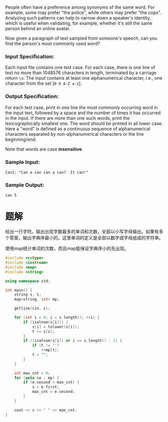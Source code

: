 People often have a preference among synonyms of the same word. For example, some may prefer "the police", while others may prefer "the cops". Analyzing such patterns can help to narrow down a speaker's identity, which is useful when validating, for example, whether it's still the same person behind an online avatar.

Now given a paragraph of text sampled from someone's speech, can you find the person's most commonly used word?
### Input Specification:
Each input file contains one test case. For each case, there is one line of text no more than 1048576 characters in length, terminated by a carriage return `\n`. The input contains at least one alphanumerical character, i.e., one character from the set [`0-9 A-Z a-z`].
### Output Specification:
For each test case, print in one line the most commonly occurring word in the input text, followed by a space and the number of times it has occurred in the input. If there are more than one such words, print the lexicographically smallest one. The word should be printed in all lower case. Here a "word" is defined as a continuous sequence of alphanumerical characters separated by non-alphanumerical characters or the line beginning/end.

Note that words are case **insensitive**.
### Sample Input:
```
Can1: "Can a can can a can?  It can!"
```
### Sample Output:
```
can 5
```
# 题解

给出一行字符。输出出现字数最多的单词和次数，全部以小写字母输出。如果有多个答案，输出字典序最小的。这里单词的定义是全部以数字或字母组成的字符串。



使用map统计单词的次数，而且map能保证字典序小的先出现。
```cpp
#include <cctype>
#include <iostream>
#include <map>
#include <string>

using namespace std;

int main() {
    string s, t;
    map<string, int> mp;

    getline(cin, s);

    for (int i = 0; i < s.length(); ++i) {
        if (isalnum(s[i])) {
            s[i] = tolower(s[i]);
            t += s[i];
        }
        if (!isalnum(s[i]) or i == s.length() - 1) {
            if (t != "")
                ++mp[t];
            t = "";
        }
    }

    int max_cnt = 0;
    for (auto &e : mp) {
        if (e.second > max_cnt) {
            s = e.first;
            max_cnt = e.second;
        }
    }

    cout << s << " " << max_cnt;
}
```
